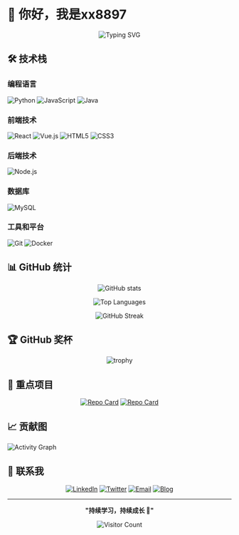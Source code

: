 # 👋 你好，我是xx8897

<div align="center">
  
![Typing SVG](https://readme-typing-svg.herokuapp.com?font=Fira+Code&pause=1000&color=36BCF7&width=435&lines=热爱编程的开发者;持续学习新技术;专注于[你的专业领域])

</div>



## 🛠️ 技术栈

### 编程语言
![Python](https://img.shields.io/badge/Python-3776AB?style=for-the-badge&logo=python&logoColor=white)
![JavaScript](https://img.shields.io/badge/JavaScript-F7DF1E?style=for-the-badge&logo=javascript&logoColor=black)
![Java](https://img.shields.io/badge/Java-ED8B00?style=for-the-badge&logo=java&logoColor=white)

### 前端技术
![React](https://img.shields.io/badge/React-20232A?style=for-the-badge&logo=react&logoColor=61DAFB)
![Vue.js](https://img.shields.io/badge/Vue.js-35495E?style=for-the-badge&logo=vue.js&logoColor=4FC08D)
![HTML5](https://img.shields.io/badge/HTML5-E34F26?style=for-the-badge&logo=html5&logoColor=white)
![CSS3](https://img.shields.io/badge/CSS3-1572B6?style=for-the-badge&logo=css3&logoColor=white)

### 后端技术
![Node.js](https://img.shields.io/badge/Node.js-43853D?style=for-the-badge&logo=node.js&logoColor=white)


### 数据库
![MySQL](https://img.shields.io/badge/MySQL-00000F?style=for-the-badge&logo=mysql&logoColor=white)


### 工具和平台
![Git](https://img.shields.io/badge/Git-F05032?style=for-the-badge&logo=git&logoColor=white)
![Docker](https://img.shields.io/badge/Docker-2496ED?style=for-the-badge&logo=docker&logoColor=white)


## 📊 GitHub 统计

<div align="center">

![GitHub stats](https://github-readme-stats.vercel.app/api?username=xx8897&show_icons=true&theme=tokyonight&hide_border=true&count_private=true)

![Top Languages](https://github-readme-stats.vercel.app/api/top-langs/?username=xx8897&layout=compact&theme=tokyonight&hide_border=true)

![GitHub Streak](https://github-readme-streak-stats.herokuapp.com/?user=xx8897&theme=tokyonight&hide_border=true)

</div>

## 🏆 GitHub 奖杯

<div align="center">

![trophy](https://github-profile-trophy.vercel.app/?username=xx8897&theme=tokyonight&no-frame=true&row=1&column=6)

</div>

## 💼 重点项目

<div align="center">

[![Repo Card](https://github-readme-stats.vercel.app/api/pin/?username=xx8897&repo=[项目名1]&theme=tokyonight&hide_border=true)](https://github.com/xx8897/[项目名1])
[![Repo Card](https://github-readme-stats.vercel.app/api/pin/?username=xx8897&repo=[项目名2]&theme=tokyonight&hide_border=true)](https://github.com/xx8897/[项目名2])

</div>

## 📈 贡献图

![Activity Graph](https://activity-graph.herokuapp.com/graph?username=xx8897&theme=tokyo-night&hide_border=true&area=true)

## 🤝 联系我

<div align="center">

[![LinkedIn](https://img.shields.io/badge/LinkedIn-0077B5?style=for-the-badge&logo=linkedin&logoColor=white)](你的LinkedIn链接)
[![Twitter](https://img.shields.io/badge/Twitter-1DA1F2?style=for-the-badge&logo=twitter&logoColor=white)](你的Twitter链接)
[![Email](https://img.shields.io/badge/Email-D14836?style=for-the-badge&logo=gmail&logoColor=white)](mailto:your.email@example.com)
[![Blog](https://img.shields.io/badge/Blog-FF5722?style=for-the-badge&logo=blogger&logoColor=white)](你的博客链接)

</div>

---

<div align="center">

**"持续学习，持续成长 🚀"**

![Visitor Count](https://komarev.com/ghpvc/?username=xx8897&color=brightgreen&style=flat-square&label=访问量)

</div>
